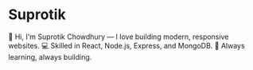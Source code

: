 # Suprotik

👋 Hi, I'm Suprotik Chowdhury — I love building modern, responsive websites.
💻 Skilled in React, Node.js, Express, and MongoDB.
🚀 Always learning, always building.
